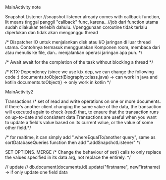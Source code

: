MainActivity note

Snapshot Listener
   //snapshot listener already comes with callback function, lit means tinggal panggil "callback" func, karena..
        //job  dari function utama sudah dilakukan terlebih dahulu.
        //penggunaan coroutine tidak terlalu diperlukan dan tidak akan menganggu thread


/* Dispatcher IO
    untuk menjalankan disk atau I/O jaringan di luar thread utama.
    Contohnya termasuk menggunakan Komponen room, membaca dari atau menulis ke file, dan..
    menjalankan operasi jaringan apa pun. */


/* Await
    await for the completion of the task without blocking a thread */


/* KTX-Dependency (since we use ktx dep, we can change the following code :)
    documents.toObject(Biography::class.java) -> can work in java and kotlin
    documents.toObject<Biography>() -> only work in kotlin  */


MainActivity2

Transactions
/* set of read and write operations on one or more documents.
   if there's another client changing the same value of the data, the transaction will executed again to check (read) that, to ensure that the transaction runs on up-to-date and consistent data
   Transactions are useful when you want to update a field's value based on its current value, or the value of some other field.*/
	 

/* for realtime, it can simply add ".whereEqualTo/another query", same as sortDatabaseQueries function
   then add ".addSnapshotListener" */

SET OPTIONS. MERGE
/* Change the behaviour of set() calls to only replace the values specified in its data arg, not replace the entirely. */

// update
// db.document(documents.id).update("firstname", newFirstname) -> if only update one field data
